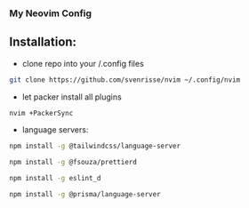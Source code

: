 ### My Neovim Config

## Installation:
- clone repo into your /.config files
```sh
git clone https://github.com/svenrisse/nvim ~/.config/nvim
```
- let packer install all plugins
```sh
nvim +PackerSync
```
- language servers: 
```sh
npm install -g @tailwindcss/language-server
```
```sh
npm install -g @fsouza/prettierd
```
```sh
npm install -g eslint_d
```
```sh
npm install -g @prisma/language-server
```

